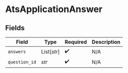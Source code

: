 # AtsApplicationAnswer


## Fields

| Field              | Type               | Required           | Description        |
| ------------------ | ------------------ | ------------------ | ------------------ |
| `answers`          | List[*str*]        | :heavy_check_mark: | N/A                |
| `question_id`      | *str*              | :heavy_check_mark: | N/A                |